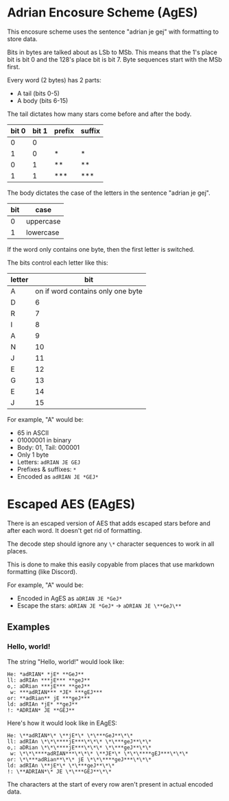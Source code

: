 # Adrian Encosure Scheme (AgES)

This encosure scheme uses the sentence "adrian je gej" with formatting to store data.

Bits in bytes are talked about as LSb to MSb.
This means that the 1's place bit is bit 0 and the 128's place bit is bit 7.
Byte sequences start with the MSb first.

Every word (2 bytes) has 2 parts:
- A tail (bits 0-5)
- A body (bits 6-15)

The tail dictates how many stars come before and after the body.

| bit 0 | bit 1 | prefix | suffix |
| ----- | ----- | ------ | ------ |
| 0     | 0     |        |        |
| 1     | 0     | *      | *      |
| 0     | 1     | **     | **     |
| 1     | 1     | ***    | ***    |

The body dictates the case of the letters in the sentence "adrian je gej".

| bit | case      |
| --- | --------- |
| 0   | uppercase |
| 1   | lowercase |

If the word only contains one byte, then the first letter is switched.

The bits control each letter like this:

| letter | bit |
| ------ | --- |
| A      | on if word contains only one byte |
| D      | 6   |
| R      | 7   |
| I      | 8   |
| A      | 9   |
| N      | 10  |
| J      | 11  |
| E      | 12  |
| G      | 13  |
| E      | 14  |
| J      | 15  |

For example, "A" would be:
- 65 in ASCII
- 01000001 in binary
- Body: 01, Tail: 000001
- Only 1 byte
- Letters: `adRIAN JE GEJ`
- Prefixes & suffixes: `*` ` ` ` `
- Encoded as `adRIAN JE *GEJ*`

# Escaped AES (EAgES)

There is an escaped version of AES that adds escaped stars before and after each word.
It doesn't get rid of formatting.

The decode step should ignore any `\*` character sequences to work in all places.

This is done to make this easily copyable from places that use markdown formatting (like Discord).

For example, "A" would be:
- Encoded in AgES as `aDRIAN JE *GeJ*`
- Escape the stars: `aDRIAN JE *GeJ*` -> `aDRIAN JE \**GeJ\**`


## Examples

### Hello, world!

The string "Hello, world!" would look like:
```
He: *adRIAN* *jE* **GeJ**
ll: adRIAn ***jE*** **geJ**
o,: aDRian ***jE*** **geJ**
 w: ***adRIAN*** *JE* ***gEJ***
or: **adRian** jE ***geJ***
ld: adRIAn *jE* **geJ**
!: *ADRIAN* JE **GEJ**
```

Here's how it would look like in EAgES:
```
He: \**adRIAN*\* \**jE*\* \*\***GeJ**\*\*
ll: adRIAn \*\*\****jE***\*\*\* \*\***geJ**\*\*
o,: aDRian \*\*\****jE***\*\*\* \*\***geJ**\*\*
 w: \*\*\****adRIAN***\*\*\* \**JE*\* \*\*\****gEJ***\*\*\*
or: \*\***adRian**\*\* jE \*\*\****geJ***\*\*\*
ld: adRIAn \**jE*\* \*\***geJ**\*\*
!: \**ADRIAN*\* JE \*\***GEJ**\*\*
```

The characters at the start of every row aren't present in actual encoded data.